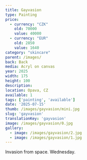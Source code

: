 ```yaml
---
title: Gayvasion
type: Painting
price:
  - currency: "CZK"
    old: 70000
    value: 40000
  - currency: "EUR"
    old: 2850
    value: 1640
category: "skincare"
parent: /images/
back: Back
media: Acryl on canvas
year: 2025
width: 175
height: 100
description: 
location: Opava, CZ
available: 1
tags: ['painting', 'available']
date: '2025-07-15'
thumb: /images/gayvasion/mini.jpg
slug: 'gayvasion'
translationKey: 'gayvasion'
image: /images/gayvasion/0.jpg
gallery:
  - image: /images/gayvasion/2.jpg
  - image: /images/gayvasion/1.jpg
---
```

Invasion from space. Wednesday.
